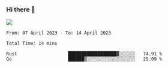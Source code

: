 ### Hi there 👋️

![](https://komarev.com/ghpvc/?username=Loner1024)

<!--START_SECTION:waka-->

```text
From: 07 April 2023 - To: 14 April 2023

Total Time: 14 mins

Rust                   ██████████████████▓░░░░░░   74.91 %
Go                     ██████▒░░░░░░░░░░░░░░░░░░   25.09 %
```

<!--END_SECTION:waka-->



